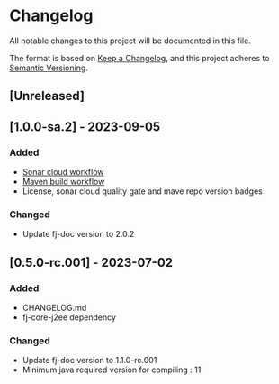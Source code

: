 # Changelog

All notable changes to this project will be documented in this file.

The format is based on [Keep a Changelog](https://keepachangelog.com/en/1.1.0/),
and this project adheres to [Semantic Versioning](https://semver.org/spec/v2.0.0.html).

## [Unreleased]

## [1.0.0-sa.2] - 2023-09-05

### Added

* [Sonar cloud workflow](.github/workflows/sonarcloud-maven.yml)
* [Maven build workflow](.github/workflows/build_maven_package.yml)
* License, sonar cloud quality gate and mave repo version badges

### Changed

* Update fj-doc version to 2.0.2

## [0.5.0-rc.001] - 2023-07-02

### Added

- CHANGELOG.md
- fj-core-j2ee dependency

### Changed

* Update fj-doc version to 1.1.0-rc.001
* Minimum java required version for compiling : 11